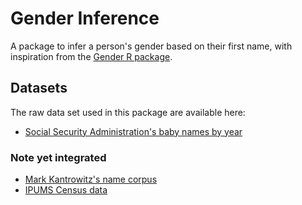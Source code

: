 # Gender Inference

A package to infer a person's gender based on their first name,
with inspiration from the [Gender R package][1].

## Datasets

The raw data set used in this package are available here:

- [Social Security Administration's baby names by year][2]


### Note yet integrated

- [Mark Kantrowitz's name corpus][3]
- [IPUMS Census data][4]

[1]: https://www.r-project.org/nosvn/pandoc/gender.html
[2]: http://catalog.data.gov/dataset/baby-names-from-social-security-card-applications-national-level-data
[3]: http://www.cs.cmu.edu/afs/cs/project/ai-repository/ai/areas/nlp/corpora/names/0.html
[4]: https://usa.ipums.org/
